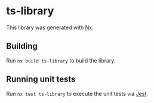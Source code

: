 # ts-library

This library was generated with [Nx](https://nx.dev).

## Building

Run `nx build ts-library` to build the library.

## Running unit tests

Run `nx test ts-library` to execute the unit tests via [Jest](https://jestjs.io).
